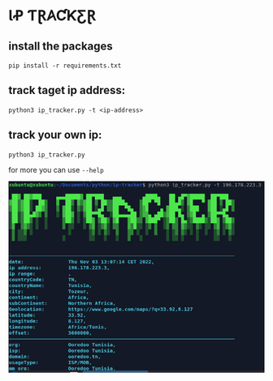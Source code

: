 # ƖꝒ ƬⱤ𐤠ƇƘƸⱤ

## install the packages
```
pip install -r requirements.txt
```

## track taget ip address:
```
python3 ip_tracker.py -t <ip-address>
```

## track your own ip:
```
python3 ip_tracker.py 
```

for more you can use `--help`


<img src="demo.png" width="600px">
